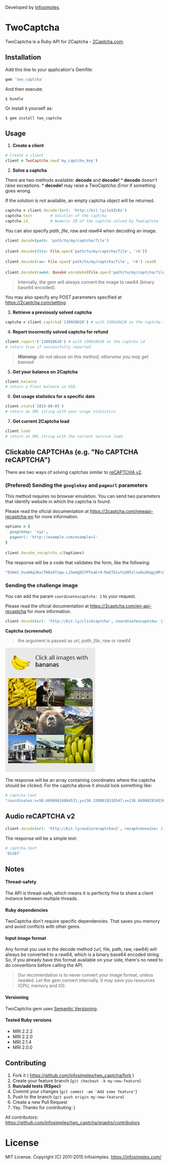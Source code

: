 Developed by [Infosimples](https://infosimples.com).

# TwoCaptcha

TwoCaptcha is a Ruby API for 2Captcha - [2Captcha.com](http://2captcha.com/?from=1025109).

## Installation

Add this line to your application's Gemfile:

```ruby
gem 'two_captcha'
```

And then execute:

    $ bundle

Or install it yourself as:

    $ gem install two_captcha

## Usage

1. **Create a client**

  ```ruby
  # Create a client
  client = TwoCaptcha.new('my_captcha_key')
  ```

2. **Solve a captcha**

  There are two methods available: **decode** and **decode!**
    * **decode** doesn't raise exceptions.
    * **decode!** may raise a *TwoCaptcha::Error* if something goes wrong.

  If the solution is not available, an empty captcha object will be returned.

  ```ruby
  captcha = client.decode!(url: 'http://bit.ly/1xXZcKo')
  captcha.text        # Solution of the captcha
  captcha.id          # Numeric ID of the captcha solved by TwoCaptcha
  ```

  You can also specify *path*, *file*, *raw* and *raw64* when decoding an image.

  ```ruby
  client.decode(path: 'path/to/my/captcha/file')

  client.decode(file: File.open('path/to/my/captcha/file', 'rb'))

  client.decode(raw: File.open('path/to/my/captcha/file', 'rb').read)

  client.decode(raw64: Base64.encode64(File.open('path/to/my/captcha/file', 'rb').read))
  ```

  > Internally, the gem will always convert the image to raw64 (binary base64 encoded).

  You may also specify any POST parameters specified at
  https://2captcha.com/setting.

3. **Retrieve a previously solved captcha**

  ```ruby
  captcha = client.captcha('130920620') # with 130920620 as the captcha id
  ```

4. **Report incorrectly solved captcha for refund**

  ```ruby
  client.report!('130920620') # with 130920620 as the captcha id
  # return true if successfully reported
  ```

  > ***Warning:*** *do not abuse on this method, otherwise you may get banned*

5. **Get your balance on 2Captcha**

  ```ruby
  client.balance
  # return a Float balance in USD.
  ```

6. **Get usage statistics for a specific date**

  ```ruby
  client.stats('2015-08-05')
  # return an XML string with your usage statistics.
  ```

7. **Get current 2Captcha load**

  ```ruby
  client.load
  # return an XML string with the current service load.
  ```

## Clickable CAPTCHAs (e.g. "No CAPTCHA reCAPTCHA")

There are two ways of solving captchas similar to
[reCAPTCHA v2](https://support.google.com/recaptcha/?hl=en#6262736).

### (Prefered) Sending the `googlekey` and `pageurl` parameters

This method requires no browser emulation. You can send two parameters that identify website in which the captcha is found.

Please read the oficial documentation at https://2captcha.com/newapi-recaptcha-en for
more information.

  ```ruby
  options = {
    googlekey: 'xyz',
    pageurl: 'http://example.com/example=1'
  }

  client.decode_recaptcha_v2(options)
  ```

  The response will be a code that validates the form, like the following:

  ```ruby
  "03AHJ_VuuHAqJKxcTH6sbTsqw-L1Sm4gD57PTeaEr9-MaETG1vfu2H5zlcw0u2KqgjHPiXWwlulOw0Ef82tH6SOSbXdelgkvdDl8HreKFug05zfadw2n-A2HoTgYteVA53Q46VatEcZofa5eKfaWgvrPS-IP1DpV4bnUEG69-VbWAx7fJ-p4rHSxq-ZYesBkk9yYFrAiT_70uSz8lg3iqRImfRW91RIkEq8A5UBn4vABUQvlDV4eoKpeNUKDmHOABHkdsV8_1KEgCbabIwsIuIkN1_hw-Mkg0NRdWuXgNtOWen0Zv65yl6D31yhyLV2s0h3ygQwrpxJpBWs7o_rG2TaVfi0y9S5cYr-YlMTHszvMQCVllf5WAiNAgV28JuAnFH5WqRHqT56Tz6ZVNigIToEzq1tnfuewgmJuyyP_woy_MGRoZoHxx6V9yUDw8Ig-hYD8kakmSnnjNQd50w_Y_tI3aDLp-s_7ZmhH6pcaoWWsid5hdtMXyvrP9DscDuCLBf7etLle8caPWSaYCpAq9DOTtj5NpSg6-OeCJdGdgIPT9Xdbo_dm4pLGZ0CNd5WQcjil_kZN_uErRssv9r8j5SC6tsIPBneQLqqqsg8Hyt9kjIh0N10d6-sFeV3QWw-OuzCrPSNYc-_AxvwaB0GUAOmHDDbj8kKz1oqfdBwJienRm246cbstqdc7uAHHuLWLpt1A5W-56PEbb3Zs-HNo3kcjvlJcfrOVJKW68-G3S635EJ9SBm9GFKzFojEu4-TF9CvYNJKaXY9dDev_TVbBaWpWN2Ctx5hHKRbtD1_g2LsGUTDkpo7wrf4pbAyP34zeMRBI1wrrV12PBKnuafaMjy2KIFLt0LM91uWiBzEC61AiSKKEwP2nydRIyIFGwbLFUMeGeqmje87wSajcjmdjl_w4XZBY2zy8fUH6XoAGZ6AeCTulIljBQDObQynKDd-rutPvKNxZw3sra3yRt9ziDVKKDk-LbhTfw508g1lu9io6jnvm3kbAdnkfZ0x0PkGiUMHU7hnuoW6bXo2Yn_Zt5tDWL7N7wFtY6B0k7cTy73f8er508zReOuoyz2NqL8smDCmcJu05kr5R6OVHfeUszn5OiYeVh8Q_gTMsEf4wdaOsQWGZhWQIS8Vi_6IYzwQsnOtYdI6T8q4IDrQh-9eemVn0gNI6gdyknStQ7DoujdPGt20qzpURMwHaw"
  ```

### Sending the challenge image

You can add the param `coordinatescaptcha: 1` to your request.

Please read the oficial documentation at https://2captcha.com/en-api-recaptcha for
more information.

  ```ruby
  client.decode(url: 'http://bit.ly/clickcaptcha', coordinatescaptcha: 1)
  ```

**Captcha (screenshot)**

> the argument is passed as *url*, *path*, *file*, *raw* or *raw64*

![Example of a captcha based on image clicks](captchas/2.jpg)

The response will be an array containing coordinates where the captcha should be
clicked. For the captcha above it should look something like:

  ```ruby
  # captcha.text
  "coordinates:x=50.66999816894531,y=130.3300018310547;x=236.66998291015625,y=328.3299865722656"
  ```

## Audio reCAPTCHA v2

  ```ruby
  client.decode(url: 'http://bit.ly/audiorecaptchav2', recaptchavoice: 1)
  ```

The response will be a simple text:

```ruby
# captcha.text
'61267'
```

## Notes

#### Thread-safety

The API is thread-safe, which means it is perfectly fine to share a client
instance between multiple threads.

#### Ruby dependencies

TwoCaptcha don't require specific dependencies. That saves you memory and
avoid conflicts with other gems.

#### Input image format

Any format you use in the decode method (url, file, path, raw, raw64) will
always be converted to a raw64, which is a binary base64 encoded string. So, if
you already have this format available on your side, there's no need to do
convertions before calling the API.

> Our recomendation is to never convert your image format, unless needed. Let
> the gem convert internally. It may save you resources (CPU, memory and IO).

#### Versioning

TwoCaptcha gem uses [Semantic Versioning](http://semver.org/).

#### Tested Ruby versions

* MRI 2.2.2
* MRI 2.2.0
* MRI 2.1.4
* MRI 2.0.0

## Contributing

1. Fork it ( https://github.com/infosimples/two_captcha/fork )
2. Create your feature branch (`git checkout -b my-new-feature`)
3. **Run/add tests (RSpec)**
4. Commit your changes (`git commit -am 'Add some feature'`)
5. Push to the branch (`git push origin my-new-feature`)
6. Create a new Pull Request
7. Yay. Thanks for contributing :)

All contributors:
https://github.com/infosimples/two_captcha/graphs/contributors


# License

MIT License. Copyright (C) 2011-2015 Infosimples. https://infosimples.com/
